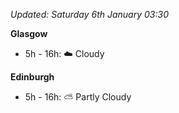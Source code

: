 *Updated: Saturday 6th January 03:30*

**Glasgow**

* 5h - 16h: :cloud: Cloudy

**Edinburgh**

* 5h - 16h: :partly_sunny: Partly Cloudy
